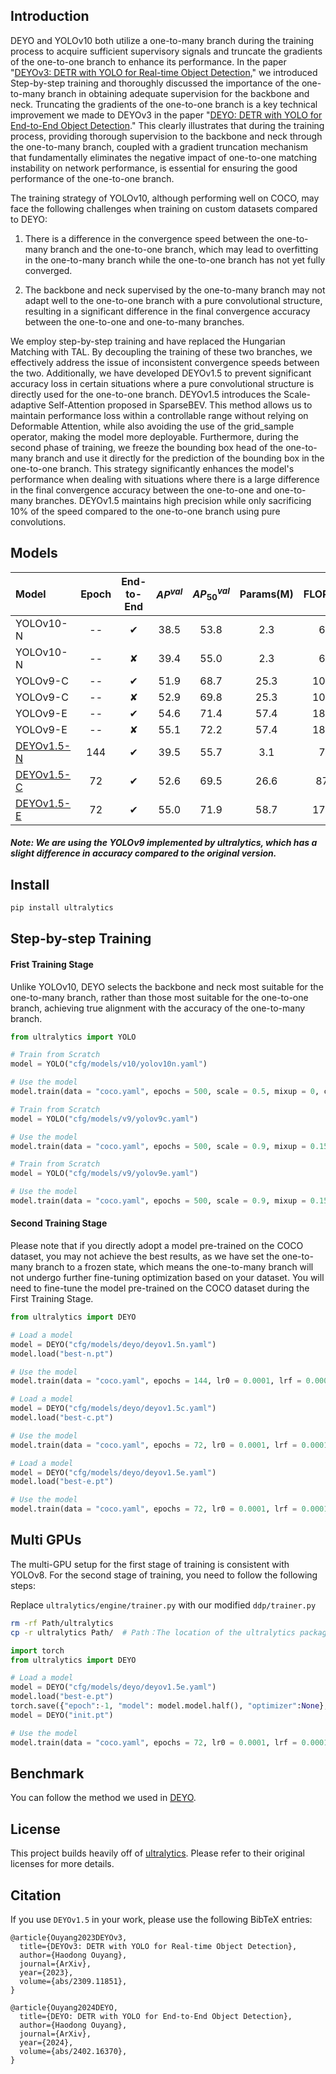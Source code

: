 ## Introduction

DEYO and YOLOv10 both utilize a one-to-many branch during the training process to acquire sufficient supervisory signals and truncate the gradients of the one-to-one branch to enhance its performance. In the paper "[DEYOv3: DETR with YOLO for Real-time Object Detection](https://arxiv.org/abs/2309.11851)," we introduced Step-by-step training and thoroughly discussed the importance of the one-to-many branch in obtaining adequate supervision for the backbone and neck. Truncating the gradients of the one-to-one branch is a key technical improvement we made to DEYOv3 in the paper "[DEYO: DETR with YOLO for End-to-End Object Detection](https://arxiv.org/abs/2402.16370)." This clearly illustrates that during the training process, providing thorough supervision to the backbone and neck through the one-to-many branch, coupled with a gradient truncation mechanism that fundamentally eliminates the negative impact of one-to-one matching instability on network performance, is essential for ensuring the good performance of the one-to-one branch.

The training strategy of YOLOv10, although performing well on COCO, may face the following challenges when training on custom datasets compared to DEYO:

1. There is a difference in the convergence speed between the one-to-many branch and the one-to-one branch, which may lead to overfitting in the one-to-many branch while the one-to-one branch has not yet fully converged.

2. The backbone and neck supervised by the one-to-many branch may not adapt well to the one-to-one branch with a pure convolutional structure, resulting in a significant difference in the final convergence accuracy between the one-to-one and one-to-many branches.

We employ step-by-step training and have replaced the Hungarian Matching with TAL. By decoupling the training of these two branches, we effectively address the issue of inconsistent convergence speeds between the two. Additionally, we have developed DEYOv1.5 to prevent significant accuracy loss in certain situations where a pure convolutional structure is directly used for the one-to-one branch. DEYOv1.5 introduces the Scale-adaptive Self-Attention proposed in SparseBEV. This method allows us to maintain performance loss within a controllable range without relying on Deformable Attention, while also avoiding the use of the grid_sample operator, making the model more deployable. Furthermore, during the second phase of training, we freeze the bounding box head of the one-to-many branch and use it directly for the prediction of the bounding box in the one-to-one branch. This strategy significantly enhances the model's performance when dealing with situations where there is a large difference in the final convergence accuracy between the one-to-one and one-to-many branches. DEYOv1.5 maintains high precision while only sacrificing 10% of the speed compared to the one-to-one branch using pure convolutions.


## Models
| Model | Epoch | End-to-End | $AP^{val}$ | $AP^{val}_{50}$ | Params(M) | FLOPs(G) | T4 TRT FP16(FPS) |
|:------|:-----:|:-----------:|:----------:|:---------------:|:---------:|:--------:|:---------------:|
| YOLOv10-N | -- | ✔ | 38.5 | 53.8 | 2.3  | 6.7   | 503 | 
| YOLOv10-N | -- | ✘ | 39.4 | 55.0 | 2.3  | 6.7   | --  |
| YOLOv9-C  | -- | ✔ | 51.9 | 68.7 | 25.3 | 102.7 | 155 |
| YOLOv9-C  | -- | ✘ | 52.9 | 69.8 | 25.3 | 102.7 | --  | 
| YOLOv9-E  | -- | ✔ | 54.6 | 71.4 | 57.4 | 189.5 | 65 |
| YOLOv9-E  | -- | ✘ | 55.1 | 72.2 | 57.4 | 189.5 | --  |
| [DEYOv1.5-N](https://github.com/ouyanghaodong/DEYOv1.5/releases/download/v0.1/deyov1.5n.pt) | 144 | ✔ | 39.5 | 55.7 | 3.1  | 7.2   | 467 | 
| [DEYOv1.5-C](https://github.com/ouyanghaodong/DEYOv1.5/releases/download/v0.1/deyov1.5c.pt) | 72  | ✔ | 52.6 | 69.5 | 26.6 | 87.4  | 135 |
| [DEYOv1.5-E](https://github.com/ouyanghaodong/DEYOv1.5/releases/download/v0.1/deyov1.5e.pt) | 72  | ✔ | 55.0 | 71.9 | 58.7 | 174.2 | 63 |

##### Note: We are using the YOLOv9 implemented by ultralytics, which has a slight difference in accuracy compared to the original version.

## Install
```bash
pip install ultralytics
```

## Step-by-step Training

#### Frist Training Stage
Unlike YOLOv10, DEYO selects the backbone and neck most suitable for the one-to-many branch, rather than those most suitable for the one-to-one branch, achieving true alignment with the accuracy of the one-to-many branch.

```python
from ultralytics import YOLO

# Train from Scratch
model = YOLO("cfg/models/v10/yolov10n.yaml")

# Use the model
model.train(data = "coco.yaml", epochs = 500, scale = 0.5, mixup = 0, copy_paste = 0)

# Train from Scratch
model = YOLO("cfg/models/v9/yolov9c.yaml")

# Use the model
model.train(data = "coco.yaml", epochs = 500, scale = 0.9, mixup = 0.15, copy_paste = 0.3)

# Train from Scratch
model = YOLO("cfg/models/v9/yolov9e.yaml")

# Use the model
model.train(data = "coco.yaml", epochs = 500, scale = 0.9, mixup = 0.15, copy_paste = 0.3)
```

#### Second Training Stage

Please note that if you directly adopt a model pre-trained on the COCO dataset, you may not achieve the best results, as we have set the one-to-many branch to a frozen state, which means the one-to-many branch will not undergo further fine-tuning optimization based on your dataset. You will need to fine-tune the model pre-trained on the COCO dataset during the First Training Stage.

```python
from ultralytics import DEYO

# Load a model
model = DEYO("cfg/models/deyo/deyov1.5n.yaml")
model.load("best-n.pt")

# Use the model
model.train(data = "coco.yaml", epochs = 144, lr0 = 0.0001, lrf = 0.0001, weight_decay = 0.0001, optimizer = 'AdamW', warmup_epochs = 0, mosaic = 0, scale = 0.5, mixup = 0, copy_paste = 0, freeze = 23)

# Load a model
model = DEYO("cfg/models/deyo/deyov1.5c.yaml")
model.load("best-c.pt")

# Use the model
model.train(data = "coco.yaml", epochs = 72, lr0 = 0.0001, lrf = 0.0001, weight_decay = 0.0001, optimizer = 'AdamW', warmup_epochs = 0, mosaic = 0, scale = 0.9, mixup = 0.15, copy_paste = 0.3, freeze = 22)

# Load a model
model = DEYO("cfg/models/deyo/deyov1.5e.yaml")
model.load("best-e.pt")

# Use the model
model.train(data = "coco.yaml", epochs = 72, lr0 = 0.0001, lrf = 0.0001, weight_decay = 0.0001, optimizer = 'AdamW', warmup_epochs = 0, mosaic = 0, scale = 0.9, mixup = 0.15, copy_paste = 0.3, freeze = 22)
```

## Multi GPUs
The multi-GPU setup for the first stage of training is consistent with YOLOv8. For the second stage of training, you need to follow the following steps:

Replace `ultralytics/engine/trainer.py` with our modified `ddp/trainer.py`
```bash
rm -rf Path/ultralytics
cp -r ultralytics Path/  # Path：The location of the ultralytics package
```

```python
import torch
from ultralytics import DEYO

# Load a model
model = DEYO("cfg/models/deyo/deyov1.5e.yaml")
model.load("best-e.pt")
torch.save({"epoch":-1, "model": model.model.half(), "optimizer":None}, "init.pt")
model = DEYO("init.pt")

# Use the model
model.train(data = "coco.yaml", epochs = 72, lr0 = 0.0001, lrf = 0.0001, weight_decay = 0.0001, optimizer = 'AdamW', warmup_epochs = 0, mosaic = 0, scale = 0.9, mixup = 0.15, copy_paste = 0.3, freeze = 22, device = '0, 1, 2, 3, 4, 5, 6, 7')
```

## Benchmark
You can follow the method we used in  [DEYO](https://github.com/ouyanghaodong/DEYO).

## License
This project builds heavily off of [ultralytics](https://github.com/ultralytics/ultralytics). Please refer to their original licenses for more details.

## Citation
If you use `DEYOv1.5` in your work, please use the following BibTeX entries:
```
@article{Ouyang2023DEYOv3,
  title={DEYOv3: DETR with YOLO for Real-time Object Detection},
  author={Haodong Ouyang},
  journal={ArXiv},
  year={2023},
  volume={abs/2309.11851},
}

@article{Ouyang2024DEYO,
  title={DEYO: DETR with YOLO for End-to-End Object Detection},
  author={Haodong Ouyang},
  journal={ArXiv},
  year={2024},
  volume={abs/2402.16370},
}
```
